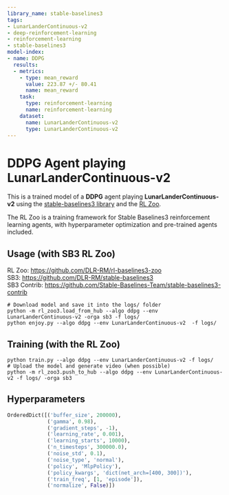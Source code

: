 ```yaml
---
library_name: stable-baselines3
tags:
- LunarLanderContinuous-v2
- deep-reinforcement-learning
- reinforcement-learning
- stable-baselines3
model-index:
- name: DDPG
  results:
  - metrics:
    - type: mean_reward
      value: 223.87 +/- 80.41
      name: mean_reward
    task:
      type: reinforcement-learning
      name: reinforcement-learning
    dataset:
      name: LunarLanderContinuous-v2
      type: LunarLanderContinuous-v2
---
```


# **DDPG** Agent playing **LunarLanderContinuous-v2**
This is a trained model of a **DDPG** agent playing **LunarLanderContinuous-v2**
using the [stable-baselines3 library](https://github.com/DLR-RM/stable-baselines3)
and the [RL Zoo](https://github.com/DLR-RM/rl-baselines3-zoo).

The RL Zoo is a training framework for Stable Baselines3
reinforcement learning agents,
with hyperparameter optimization and pre-trained agents included.

## Usage (with SB3 RL Zoo)

RL Zoo: https://github.com/DLR-RM/rl-baselines3-zoo<br/>
SB3: https://github.com/DLR-RM/stable-baselines3<br/>
SB3 Contrib: https://github.com/Stable-Baselines-Team/stable-baselines3-contrib

```
# Download model and save it into the logs/ folder
python -m rl_zoo3.load_from_hub --algo ddpg --env LunarLanderContinuous-v2 -orga sb3 -f logs/
python enjoy.py --algo ddpg --env LunarLanderContinuous-v2  -f logs/
```

## Training (with the RL Zoo)
```
python train.py --algo ddpg --env LunarLanderContinuous-v2 -f logs/
# Upload the model and generate video (when possible)
python -m rl_zoo3.push_to_hub --algo ddpg --env LunarLanderContinuous-v2 -f logs/ -orga sb3
```

## Hyperparameters
```python
OrderedDict([('buffer_size', 200000),
             ('gamma', 0.98),
             ('gradient_steps', -1),
             ('learning_rate', 0.001),
             ('learning_starts', 10000),
             ('n_timesteps', 300000.0),
             ('noise_std', 0.1),
             ('noise_type', 'normal'),
             ('policy', 'MlpPolicy'),
             ('policy_kwargs', 'dict(net_arch=[400, 300])'),
             ('train_freq', [1, 'episode']),
             ('normalize', False)])
```
